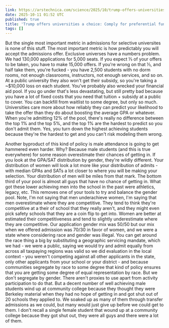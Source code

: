 ```yaml
---
link: https://arstechnica.com/science/2025/10/trump-offers-universities-a-choice-comply-for-preferential-funding/
date: 2025-10-11 01:52 UTC
published: true
title: 'Trump offers universities a choice: Comply for preferential funding'
tags: []
---
```


But the single most important metric in admissions for selective universites is none of this stuff. The most important metric is how predictably you will accept the admissions offer. Exclusive universes have a numbers problem. We had 130,000 applications for 5,000 seats. If you expect ⅓ of your offers to be taken, you have to make 15,000 offers. If you're wrong on that ⅓, and half take them, you're fucked - you have 2,500 students with no dorm rooms, not enough classrooms, instructors, not enough services, and so on. At a public university they also won't get their subsidy, so you're taking a ~$10,000 loss on each student. You've probably also wrecked your financial aid pool. If you go under that's less devastating, but still pretty bad because you have a lot of fixed costs that you need that tuition + subsidy at a public to cover. You can backfill from waitlist to some degree, but only so much. Universities care more about how reliably they can predict your likelihood to take the offer than they do about boosting the average GPA or whatever. When you're admitting 12% of the pool, there's really no difference between the top 1% and the top 5%, and the top 1% are the hardest to predict so you don't admit them. Yes, you turn down the highest achieving students because they're the hardest to get and you can't risk modeling them wrong.

Another byproduct of this kind of policy is male attendance is going to get hammered even harder. Why? Because male students (and this is true everywhere) for some reason overestimate their chances of getting in. If you look at the GPA/SAT distribution by gender, they're wildly different. Your distribution of women will look a lot more like your distribution of admits - with median GPAs and SATs a lot closer to where you will be making your selection. Your distribution of men will be miles from that mark. The bottom third of your pool is almost all guys that have no chance of getting in. What got these lower achieving men into the school in the past were athletics, legacy, etc. This removes one of your tools to try and balance the gender pool. Note, I'm not saying that men underachieve women, I'm saying that men overestimate where they are competitive. They tend to think they're competitive at a their of school that they really aren't, and they might even pick safety schools that they are a coin flip to get into. Women are better at estimated their competitiveness and tend to slightly underestimate where they are competitive. Our application gender mix was 50/50 but our mix when we offered admission was 70/30 in favor of women, and we were a state where considering race and gender was illegal. You can get around the race thing a big by substituting a geographic servicing mandate, which we had - we were a public, saying we would try and admit equally from across all taxpaying regions was valid so we did evaluation in the local context - you weren't competing against all other applicants in the state, only other applicants from your school or your district - and because communities segregate by race to some degree that kind of policy ensures that you are getting some degree of equal representation by race. But we don't segregate by gender. There aren't proxies to use apart from activity participation to do that. But a decent number of well achieving male students wind up at community college because they thought they were Berkeley material when they had no hope of getting in and got shut out of 20 schools they applied to. We soaked up as many of them through transfer admissions as we could, but many would just give up before we could get to them. I don't recall a single female student that wound up at a community college because they got shut out, they were all guys and there were a lot of them.
